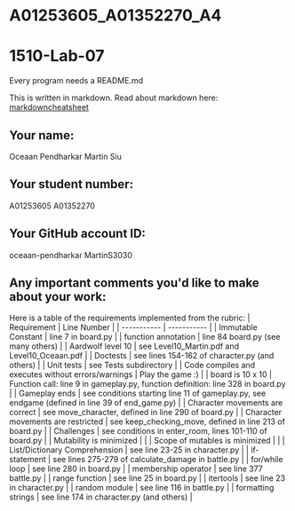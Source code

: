 # A01253605_A01352270_A4
# 1510-Lab-07

Every program needs a README.md

This is written in markdown. Read about markdown here: [markdowncheatsheet](https://www.markdownguide.org/cheat-sheet/)

## Your name:
Oceaan Pendharkar
Martin Siu

## Your student number:
A01253605
A01352270

## Your GitHub account ID:
oceaan-pendharkar 
MartinS3030

## Any important comments you'd like to make about your work:
Here is a table of the requirements implemented from the rubric:
| Requirement      | Line Number |
| ----------- | ----------- |
| Immutable Constant | line 7 in board.py |
| function annotation | line 84 board.py (see many others) |
| Aardwolf level 10 | see Level10_Martin.pdf and Level10_Oceaan.pdf |
| Doctests | see lines 154-162 of character.py (and others) |
| Unit tests | see Tests subdirectory |
| Code compiles and executes without errors/warnings | Play the game :)  |
| board is 10 x 10 | Function call: line 9 in gameplay.py, function definition: line 328 in board.py |
| Gameplay ends | see conditions starting line 11 of gameplay.py, see endgame (defined in line 39 of end_game.py) |
| Character movements are correct | see move_character, defined in line 290 of board.py |
| Character movements are restricted | see keep_checking_move, defined in line 213 of board.py |
| Challenges | see conditions in enter_room, lines 101-110 of board.py  |
| Mutability is minimized | |
| Scope of mutables is minimized |  |
| List/Dictionary Comprehension | see line 23-25 in character.py |
| if-statement | see lines 275-279 of calculate_damage in battle.py |
| for/while loop | see line 280 in board.py  |
| membership operator | see line 377 battle.py |
| range function | see line 25 in board.py |
| itertools | see line 23 in character.py |
| random module | see line 116 in battle.py |
| formatting strings | see line 174 in character.py (and others) |
